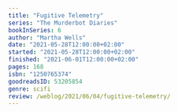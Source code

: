 ```yaml
---
title: "Fugitive Telemetry"
series: "The Murderbot Diaries"
bookInSeries: 6
author: "Martha Wells"
date: "2021-05-28T12:00:00+02:00"
started: "2021-05-28T12:00:00+02:00"
finished: "2021-06-01T12:00:00+02:00"
pages: 168
isbn: "1250765374"
goodreadsID: 53205854
genre: scifi
review: /weblog/2021/06/04/fugitive-telemetry/
---
```

